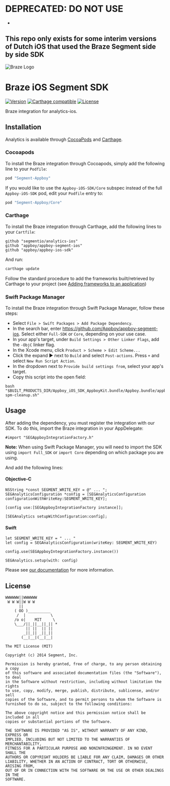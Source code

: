 # DEPRECATED: DO NOT USE
-
This repo only exists for some interim versions of Dutch iOS that used the Braze Segment side by side SDK
-

![Braze Logo](https://github.com/Appboy/appboy-segment-ios/blob/master/braze-logo.png)

Braze iOS Segment SDK
==========

[![Version](https://img.shields.io/cocoapods/v/Segment-Appboy.svg?style=flat)](http://cocoapods.org/pods/Segment-Appboy)
[![Carthage compatible](https://img.shields.io/badge/Carthage-compatible-4BC51D.svg?style=flat)](https://github.com/Carthage/Carthage)
[![License](https://img.shields.io/cocoapods/l/Segment-Appboy.svg?style=flat)](http://cocoapods.org/pods/Segment-Appboy)

Braze integration for analytics-ios.

## Installation

Analytics is available through [CocoaPods](http://cocoapods.org) and [Carthage](https://github.com/Carthage/Carthage). 

### Cocoapods
To install the Braze integration through Cocoapods, simply add the following line to your `Podfile`:

```ruby
pod "Segment-Appboy"
```

If you would like to use the `Appboy-iOS-SDK/Core` subspec instead of the full `Appboy-iOS-SDK` pod, edit your `Podfile` entry to:

```ruby
pod "Segment-Appboy/Core"
```

### Carthage

To install the Braze integration through Carthage, add the following lines to your `Cartfile`:

```
github "segmentio/analytics-ios"
github "appboy/appboy-segment-ios"
github "appboy/appboy-ios-sdk"
```

And run: 
```sh
carthage update
```

Follow the standard procedure to add the frameworks built/retrieved by Carthage to your project (see [Adding frameworks to an application](https://github.com/Carthage/Carthage#adding-frameworks-to-an-application))

### Swift Package Manager

To install the Braze integration through Swift Package Manager, follow these steps:

- Select `File > Swift Packages > Add Package Dependency`.
- In the search bar, enter https://github.com/Appboy/appboy-segment-ios. Select either `Full-SDK` or `Core`, depending on your use case.
- In your app's target, under `Build Settings > Other Linker Flags`, add the `-ObjC` linker flag.
- In the Xcode menu, click `Product > Scheme > Edit Scheme...`
- Click the expand ▶️ next to `Build` and select `Post-actions`. Press `+` and select `New Run Script Action`.
- In the dropdown next to `Provide build settings from`, select your app's target.
- Copy this script into the open field:
```
bash "$BUILT_PRODUCTS_DIR/Appboy_iOS_SDK_AppboyKit.bundle/Appboy.bundle/appboy-spm-cleanup.sh"
```

## Usage

After adding the dependency, you must register the integration with our SDK. To do this, import the Braze integration in your AppDelegate:

```
#import "SEGAppboyIntegrationFactory.h"
```

**Note:** When using Swift Package Manager, you will need to import the SDK using `import Full_SDK` or `import Core` depending on which package you are using.

And add the following lines:

#### Objective-C

```
NSString *const SEGMENT_WRITE_KEY = @" ... ";
SEGAnalyticsConfiguration *config = [SEGAnalyticsConfiguration configurationWithWriteKey:SEGMENT_WRITE_KEY];

[config use:[SEGAppboyIntegrationFactory instance]];

[SEGAnalytics setupWithConfiguration:config];
```

#### Swift

```
let SEGMENT_WRITE_KEY = " ... "
let config = SEGAnalyticsConfiguration(writeKey: SEGMENT_WRITE_KEY)

config.use(SEGAppboyIntegrationFactory.instance())

SEGAnalytics.setup(with: config)
```

Please see [our documentation](https://segment.com/docs/integrations/appboy/#ios) for more information.

## License

```
WWWWWW||WWWWWW
 W W W||W W W
      ||
    ( OO )__________
     /  |           \
    /o o|    MIT     \
    \___/||_||__||_|| *
         || ||  || ||
        _||_|| _||_||
       (__|__|(__|__|

The MIT License (MIT)

Copyright (c) 2014 Segment, Inc.

Permission is hereby granted, free of charge, to any person obtaining a copy
of this software and associated documentation files (the "Software"), to deal
in the Software without restriction, including without limitation the rights
to use, copy, modify, merge, publish, distribute, sublicense, and/or sell
copies of the Software, and to permit persons to whom the Software is
furnished to do so, subject to the following conditions:

The above copyright notice and this permission notice shall be included in all
copies or substantial portions of the Software.

THE SOFTWARE IS PROVIDED "AS IS", WITHOUT WARRANTY OF ANY KIND, EXPRESS OR
IMPLIED, INCLUDING BUT NOT LIMITED TO THE WARRANTIES OF MERCHANTABILITY,
FITNESS FOR A PARTICULAR PURPOSE AND NONINFRINGEMENT. IN NO EVENT SHALL THE
AUTHORS OR COPYRIGHT HOLDERS BE LIABLE FOR ANY CLAIM, DAMAGES OR OTHER
LIABILITY, WHETHER IN AN ACTION OF CONTRACT, TORT OR OTHERWISE, ARISING FROM,
OUT OF OR IN CONNECTION WITH THE SOFTWARE OR THE USE OR OTHER DEALINGS IN THE
SOFTWARE.
```
